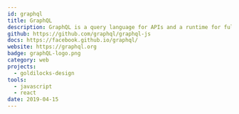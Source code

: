 ```yaml
---
id: graphql
title: GraphQL
description: GraphQL is a query language for APIs and a runtime for fulfilling those queries with your existing data. 
github: https://github.com/graphql/graphql-js
docs: https://facebook.github.io/graphql/
website: https://graphql.org
badge: graphQL-logo.png
category: web
projects:
  - goldilocks-design
tools: 
  - javascript
  - react
date: 2019-04-15
---
```

